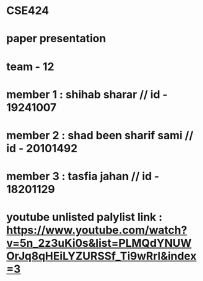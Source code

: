 # CSE424 
# paper presentation 

# team - 12 
# member 1 : shihab sharar // id - 19241007
# member 2 : shad been sharif sami // id - 20101492
# member 3 : tasfia jahan // id - 18201129 


# youtube unlisted palylist link : https://www.youtube.com/watch?v=5n_2z3uKi0s&list=PLMQdYNUWOrJq8qHEiLYZURSSf_Ti9wRrl&index=3
